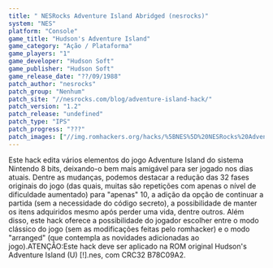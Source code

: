```yaml
---
title: " NESRocks Adventure Island Abridged (nesrocks)"
system: "NES"
platform: "Console"
game_title: "Hudson's Adventure Island"
game_category: "Ação / Plataforma"
game_players: "1"
game_developer: "Hudson Soft"
game_publisher: "Hudson Soft"
game_release_date: "??/09/1988"
patch_author: "nesrocks"
patch_group: "Nenhum"
patch_site: "//nesrocks.com/blog/adventure-island-hack/"
patch_version: "1.2"
patch_release: "undefined"
patch_type: "IPS"
patch_progress: "???"
patch_images: ["//img.romhackers.org/hacks/%5BNES%5D%20NESRocks%20Adventure%20Island%20Abridged%20-%20nesrocks%20-%201.png","//img.romhackers.org/hacks/%5BNES%5D%20NESRocks%20Adventure%20Island%20Abridged%20-%20nesrocks%20-%202.png","//img.romhackers.org/hacks/%5BNES%5D%20NESRocks%20Adventure%20Island%20Abridged%20-%20nesrocks%20-%203.png"]
---
```

Este hack edita vários elementos do jogo Adventure Island do sistema Nintendo 8 bits, deixando-o bem mais amigável para ser jogado nos dias atuais. Dentre as mudanças, podemos destacar a redução das 32 fases originais do jogo (das quais, muitas são repetições com apenas o nível de dificuldade aumentado) para "apenas" 10, a adição da opção de continuar a partida (sem a necessidade do código secreto), a possibilidade de manter os itens adquiridos mesmo após perder uma vida, dentre outros. Além disso, este hack oferece a possibilidade do jogador escolher entre o modo clássico do jogo (sem as modificações feitas pelo romhacker) e o modo "arranged" (que contempla as novidades adicionadas ao jogo).ATENÇÃO:Este hack deve ser aplicado na ROM original Hudson's Adventure Island (U) [!].nes, com CRC32 B78C09A2.